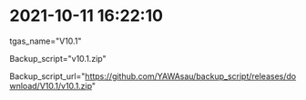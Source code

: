 # 2021-10-11 16:22:10

tgas_name="V10.1"

Backup_script="v10.1.zip"

Backup_script_url="https://github.com/YAWAsau/backup_script/releases/download/V10.1/v10.1.zip"
